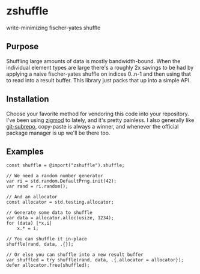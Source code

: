 # zshuffle

write-minimizing fischer-yates shuffle

## Purpose

Shuffling large amounts of data is mostly bandwidth-bound. When the individual element types are large there's a roughly 2x savings to be had by applying a naive fischer-yates shuffle on indices 0..n-1 and then using that to read into a result buffer. This library just packs that up into a simple API.

## Installation

Choose your favorite method for vendoring this code into your repository. I've been using [zigmod](https://github.com/nektro/zigmod) to lately, and it's pretty painless. I also generally like [git-subrepo](https://github.com/ingydotnet/git-subrepo), copy-paste is always a winner, and whenever the official package manager is up we'll be there too.

## Examples

```zig
const shuffle = @import("zshuffle").shuffle;

// We need a random number generator
var ri = std.random.DefaultPrng.init(42);
var rand = ri.random();

// And an allocator
const allocator = std.testing.allocator;

// Generate some data to shuffle
var data = allocator.alloc(usize, 1234);
for (data) |*x,i|
    x.* = i;

// You can shuffle it in-place
shuffle(rand, data, .{});

// Or else you can shuffle into a new result buffer
var shuffled = try shuffle(rand, data, .{.allocator = allocator});
defer allocator.free(shuffled);
```

